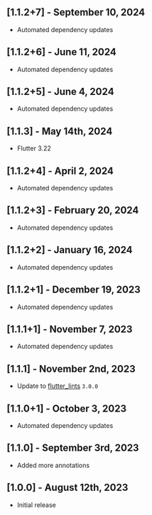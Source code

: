 ## [1.1.2+7] - September 10, 2024

* Automated dependency updates


## [1.1.2+6] - June 11, 2024

* Automated dependency updates


## [1.1.2+5] - June 4, 2024

* Automated dependency updates


## [1.1.3] - May 14th, 2024

* Flutter 3.22


## [1.1.2+4] - April 2, 2024

* Automated dependency updates


## [1.1.2+3] - February 20, 2024

* Automated dependency updates


## [1.1.2+2] - January 16, 2024

* Automated dependency updates


## [1.1.2+1] - December 19, 2023

* Automated dependency updates


## [1.1.1+1] - November 7, 2023

* Automated dependency updates


## [1.1.1] - November 2nd, 2023

* Update to [flutter_lints](https://pub.dev/packages/flutter_lints) `3.0.0`


## [1.1.0+1] - October 3, 2023

* Automated dependency updates


## [1.1.0] - September 3rd, 2023

* Added more annotations


## [1.0.0] - August 12th, 2023

* Initial release